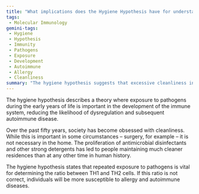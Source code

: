 ```yaml
---
title: "What implications does the Hygiene Hypothesis have for understanding the rise of allergies and autoimmune diseases in modern societies?"
tags:
 - Molecular Immunology
gemini-tags:
 - Hygiene
 - Hypothesis
 - Immunity
 - Pathogens
 - Exposure
 - Development
 - Autoimmune
 - Allergy
 - Cleanliness
summary: "The hygiene hypothesis suggests that excessive cleanliness in early life reduces exposure to necessary pathogens, potentially disrupting immune system development and increasing the risk of allergies and autoimmune diseases."
---
```

The hygiene hypothesis describes a theory where exposure to pathogens during the early years of life is important in the development of the immune system, reducing the likelihood of dysregulation and subsequent autoimmune disease. 

Over the past fifty years, society has become obsessed with cleanliness. While this is important in some circumstances – surgery, for example – it is not necessary in the home. The proliferation of antimicrobial disinfectants and other strong detergents has led to people maintaining much cleaner residences than at any other time in human history. 

The hygiene hypothesis states that repeated exposure to pathogens is vital for determining the ratio between TH1 and TH2 cells. If this ratio is not correct, individuals will be more susceptible to allergy and autoimmune diseases.